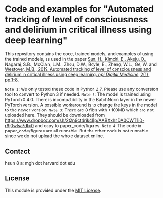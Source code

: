 # Code and examples for "Automated tracking of level of consciousness and delirium in critical illness using deep learning"

This repository contains the code, trained models, and examples of using the trained models, as used in the paper
[Sun, H., Kimchi, E., Akeju, O., Nagaraj, S.B., McClain, L.M., Zhou, D.W., Boyle, E., Zheng, W.L., Ge, W. and Westover, M.B., 2019. Automated tracking of level of consciousness and delirium in critical illness using deep learning. *npj Digital Medicine*, 2(1), pp.1-8](https://www.nature.com/articles/s41746-019-0167-0).

`Note 1`: We only tested these code in Python 2.7. Please use any conversion tool to convert to Python 3 if needed.
`Note 2`: The model is trained using PyTorch 0.4.0. There is incompatibility in the BatchNorm layer in the newer PyTorch version. A possible workaround is to change the keys in the model to the newer version.
`Note 3`: There are 3 files with >100MB which are not uploaded here. They should be downloaded from https://www.dropbox.com/sh/2t2n9ct4rik4l1p/AABXxhnDA0CWT1iO-r9j0wlsa?dl=0 and copy to paper_code/figures.
`Note 4`: The code in paper_code/figures are all runnable. But the other code is not runnable since we do not upload the whole dataset online.

## Contact

hsun 8 at mgh dot harvard dot edu

## License

This module is provided under the [MIT License](https://opensource.org/licenses/MIT).

